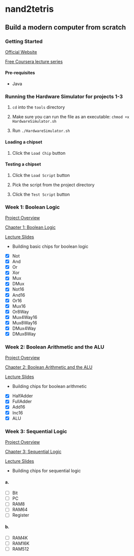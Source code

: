 # nand2tetris

## Build a modern computer from scratch

### Getting Started

[Official Website](https://www.nand2tetris.org/)

[Free Coursera lecture series](https://www.coursera.org/learn/build-a-computer)

#### Pre-requisites

- Java

### Running the Hardware Simulator for projects 1-3

1. `cd` into the `tools` directory

2. Make sure you can run the file as an executable: `chmod +x HardwareSimulator.sh`

3. Run `./HardwareSimulator.sh`

#### Loading a chipset

1. Click the `Load Chip` button

#### Testing a chipset

1. Click the `Load Script` button

2. Pick the script from the project directory

3. Click the `Test Script` button

### Week 1: Boolean Logic

[Project Overview](https://www.nand2tetris.org/project01)

[Chapter 1: Boolean Logic](./course-materials/book/01-Boolean-Logic.pdf)

[Lecture Slides](./course-materials/slides/01-lecture-slides.pdf)

- Building basic chips for boolean logic

- [x] Not
- [x] And
- [x] Or
- [x] Xor
- [x] Mux
- [x] DMux
- [x] Not16
- [x] And16
- [x] Or16
- [x] Mux16
- [x] Or8Way
- [x] Mux4Way16
- [x] Mux8Way16
- [x] DMux4Way
- [x] DMux8Way

### Week 2: Boolean Arithmetic and the ALU

[Project Overview](https://www.nand2tetris.org/project02)

[Chapter 2: Boolean Arithmetic and the ALU](./course-materials/book/02-Boolean-Arithmetic.pdf)

[Lecture Slides](./course-materials/slides/02-lecture-slides.pdf)

- Building chips for boolean arithmetic

- [x] HalfAdder
- [x] FullAdder
- [x] Add16
- [x] Inc16
- [x] ALU

### Week 3: Sequential Logic

[Project Overview](https://www.nand2tetris.org/project03)

[Chapter 3: Sequential Logic](./course-materials/book/03-Sequential-Logic.pdf)

[Lecture Slides](./course-materials/slides/03-lecture-slides.pdf)

- Building chips for sequential logic

#### a.

- [ ] Bit
- [ ] PC
- [ ] RAM8
- [ ] RAM64
- [ ] Register

#### b.

- [ ] RAM4K
- [ ] RAM16K
- [ ] RAM512
